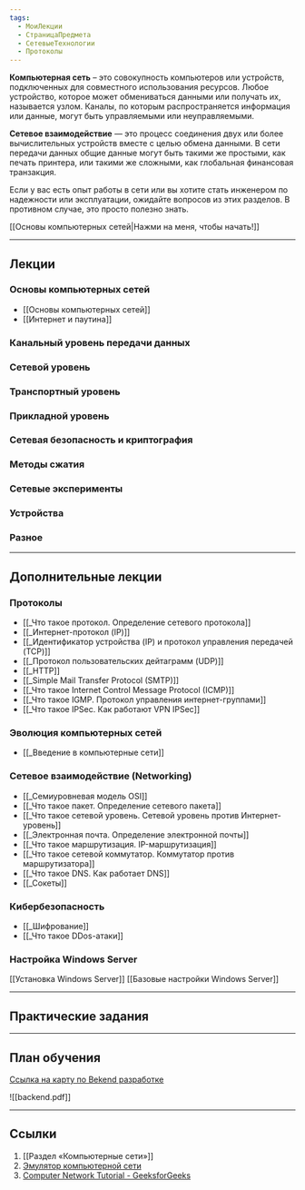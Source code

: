 ```yaml
---
tags:
  - МоиЛекции
  - СтраницаПредмета
  - СетевыеТехнологии
  - Протоколы
---
```

**Компьютерная сеть** – это совокупность компьютеров или устройств, подключенных для совместного использования ресурсов. Любое устройство, которое может обмениваться данными или получать их, называется узлом. Каналы, по которым распространяется информация или данные, могут быть управляемыми или неуправляемыми.

**Сетевое взаимодействие** — это процесс соединения двух или более вычислительных устройств вместе с целью обмена данными. В сети передачи данных общие данные могут быть такими же простыми, как печать принтера, или такими же сложными, как глобальная финансовая транзакция.

Если у вас есть опыт работы в сети или вы хотите стать инженером по надежности или эксплуатации, ожидайте вопросов из этих разделов. В противном случае, это просто полезно знать.

[[Основы компьютерных сетей|Нажми на меня, чтобы начать!]]

---
## Лекции

### Основы компьютерных сетей

- [[Основы компьютерных сетей]]
- [[Интернет и паутина]]

### Канальный уровень передачи данных


### Сетевой уровень


### Транспортный уровень



### Прикладной уровень


### Сетевая безопасность и криптография


### Методы сжатия



### Сетевые эксперименты 



### Устройства


### Разное


---
## Дополнительные лекции

### Протоколы

- [[_Что такое протокол. Определение сетевого протокола]]
- [[_Интернет-протокол (IP)]]
- [[_Идентификатор устройства (IP) и протокол управления передачей (TCP)]]
- [[_Протокол пользовательских дейтаграмм (UDP)]]
- [[_HTTP]]
- [[_Simple Mail Transfer Protocol (SMTP)]]
- [[_Что такое Internet Control Message Protocol (ICMP)]]
- [[_Что такое IGMP. Протокол управления интернет-группами]]
- [[_Что такое IPSec. Как работают VPN IPSec]]

### Эволюция компьютерных сетей 

- [[_Введение в компьютерные сети]]

### Сетевое взаимодействие (Networking)

- [[_Семиуровневая модель OSI]]
- [[_Что такое пакет. Определение сетевого пакета]]
- [[_Что такое сетевой уровень. Сетевой уровень против Интернет-уровень]]
- [[_Электронная почта. Определение электронной почты]]
- [[_Что такое маршрутизация. IP-маршрутизация]]
- [[_Что такое сетевой коммутатор. Коммутатор против маршрутизатора]]
- [[_Что такое DNS. Как работает DNS]]
- [[_Сокеты]]

### Кибербезопасность

- [[_Шифрование]]
- [[_Что такое DDos-атаки]]

### Настройка Windows Server

[[Установка Windows Server]]
[[Базовые настройки Windows Server]]


---
## Практические задания



---
## План обучения

[Ссылка на карту по Bekend разработке](https://roadmap.sh/backend)

![[backend.pdf]]

---
## Ссылки

1. [[Раздел «Компьютерные сети»]]
2. [Эмулятор компьютерной сети](https://miminet.ru/)
3. [Computer Network Tutorial - GeeksforGeeks](https://www.geeksforgeeks.org/computer-network-tutorials/?ref=shm)